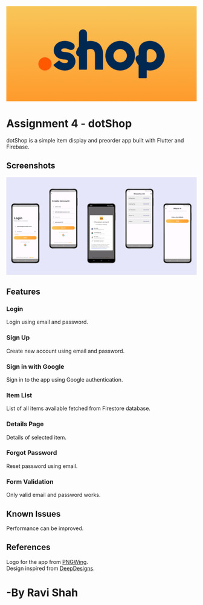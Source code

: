 <img align="centre" src="screenshots/logo_bg_landscape.png" width=512>

# Assignment 4 - dotShop
dotShop is a simple item display and preorder app built with Flutter and Firebase.

## Screenshots
<img src="screenshots/screens.png"/>

## Features

### Login
Login using email and password.

### Sign Up
Create new account using email and password.

### Sign in with Google
Sign in to the app using Google authentication.

### Item List
List of all items available fetched from Firestore database.

### Details Page
Details of selected item.

### Forgot Password
Reset password using email.

### Form Validation
Only valid email and password works.

## Known Issues
Performance can be improved.

## References
Logo for the app from [PNGWing](https://www.pngwing.com/en/free-png-nuldz).</br>
Design inspired from [DeepDesigns](https://www.epicpxls.com/items/ios-mobile-app-login-signup).

# -By Ravi Shah